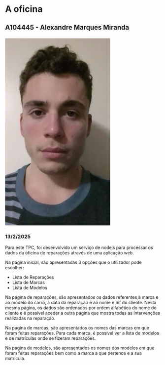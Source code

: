 # A oficina
## A104445 - Alexandre Marques Miranda
### ![](../imagens/fotoRelatorio.webp)
### 13/2/2025

Para este TPC, foi desenvolvido um serviço de nodejs para processar os dados da oficina de reparações através de uma aplicação web. 

Na página inicial, são apresentadas 3 opções que o utilizador pode escolher:
- Lista de Reparações
- Lista de Marcas 
- Lista de Modelos

Na página de reparações, são apresentados os dados referentes à marca e ao modelo do carro, à data da reparação e ao nome e nif do cliente. Nesta mesma página, os dados são ordenados por ordem alfabética do nome do cliente e é possível aceder a outra página que mostra todas as intervenções realizadas na reparação.

Na página de marcas, são apresentados os nomes das marcas em que foram feitas reparações. Para cada marca, é possível ver a lista de modelos e de matrículas onde se fizeram reparações.

Na página de modelos, são apresentados os nomes dos modelos em que foram feitas reparações bem como a marca a que pertence e a sua matrícula.